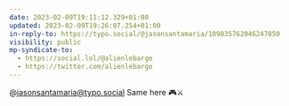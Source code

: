 ```yaml
---
date: 2023-02-09T19:11:12.329+01:00
updated: 2023-02-09T19:26:07.254+01:00
in-reply-to: https://typo.social/@jasonsantamaria/109835762046247850
visibility: public
mp-syndicate-to:
  - https://social.lol/@alienlebarge
  - https://twitter.com/alienlebarge
---
```

@jasonsantamaria@typo.social Same here 🎮⚔️
